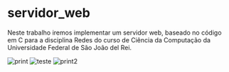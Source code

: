 # servidor_web

Neste trabalho iremos implementar um servidor web, baseado no código em C para a disciplina Redes do curso de Ciência da Computação da Universidade Federal de São João del Rei.

![print](https://github.com/nojirilucas/servidor_web/assets/103136574/7da3489c-3e67-422c-99fd-9f5bd801d91c)
![teste](https://github.com/nojirilucas/servidor_web/assets/103136574/50cfccdd-62ba-42e2-97ef-14acae6c885f)
![print2](https://github.com/nojirilucas/servidor_web/assets/103136574/c2bdad31-f8ed-4a32-9935-e763a55b456a)

